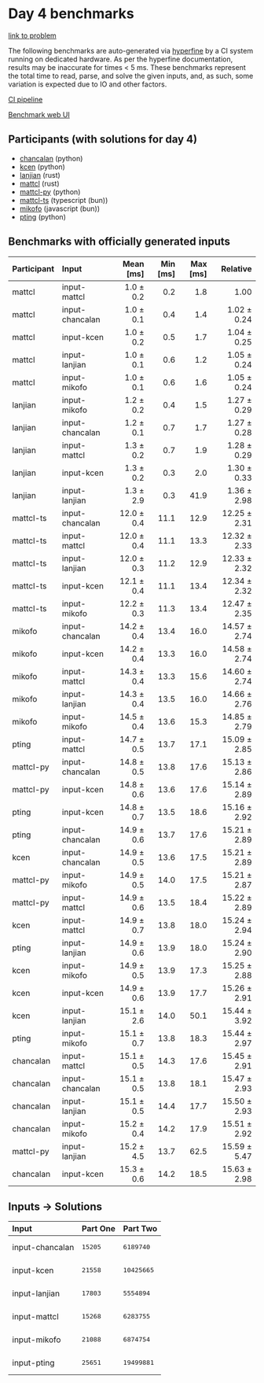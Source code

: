 # Day 4 benchmarks

[link to problem](https://adventofcode.com/2023/day/4)

The following benchmarks are auto-generated via
[hyperfine](https://github.com/sharkdp/hyperfine) by a CI system running on
dedicated hardware. As per the hyperfine documentation, results may be
inaccurate for times < 5 ms. These benchmarks represent the total time to read,
parse, and solve the given inputs, and, as such, some variation is expected due
to IO and other factors.

[CI pipeline](http://ci.papercode.net:8080/teams/main/pipelines/aoc2023)

[Benchmark web UI](https://aoc.ancalagon.black)


## Participants (with solutions for day 4)

- [chancalan](https://github.com/chancalan/aoc2023) (python)
- [kcen](https://github.com/kcen/aoc2023) (python)
- [lanjian](https://github.com/lanjian/aoc-2023) (rust)
- [mattcl](https://github.com/mattcl/aoc2023) (rust)
- [mattcl-py](https://github.com/mattcl/aoc2023-py) (python)
- [mattcl-ts](https://github.com/mattcl/aoc2023-js) (typescript (bun))
- [mikofo](https://github.com/mikofo/advent-of-code-2023) (javascript (bun))
- [pting](https://github.com/pting/aoc2023) (python)


## Benchmarks with officially generated inputs

| Participant | Input | Mean [ms] | Min [ms] | Max [ms] | Relative |
|:---|:---|---:|---:|---:|---:|
| mattcl | input-mattcl | 1.0 ± 0.2 | 0.2 | 1.8 | 1.00 |
| mattcl | input-chancalan | 1.0 ± 0.1 | 0.4 | 1.4 | 1.02 ± 0.24 |
| mattcl | input-kcen | 1.0 ± 0.2 | 0.5 | 1.7 | 1.04 ± 0.25 |
| mattcl | input-lanjian | 1.0 ± 0.1 | 0.6 | 1.2 | 1.05 ± 0.24 |
| mattcl | input-mikofo | 1.0 ± 0.1 | 0.6 | 1.6 | 1.05 ± 0.24 |
| lanjian | input-mikofo | 1.2 ± 0.2 | 0.4 | 1.5 | 1.27 ± 0.29 |
| lanjian | input-chancalan | 1.2 ± 0.1 | 0.7 | 1.7 | 1.27 ± 0.28 |
| lanjian | input-mattcl | 1.3 ± 0.2 | 0.7 | 1.9 | 1.28 ± 0.29 |
| lanjian | input-kcen | 1.3 ± 0.2 | 0.3 | 2.0 | 1.30 ± 0.33 |
| lanjian | input-lanjian | 1.3 ± 2.9 | 0.3 | 41.9 | 1.36 ± 2.98 |
| mattcl-ts | input-chancalan | 12.0 ± 0.4 | 11.1 | 12.9 | 12.25 ± 2.31 |
| mattcl-ts | input-mattcl | 12.0 ± 0.4 | 11.1 | 13.3 | 12.32 ± 2.33 |
| mattcl-ts | input-lanjian | 12.0 ± 0.3 | 11.2 | 12.9 | 12.33 ± 2.32 |
| mattcl-ts | input-kcen | 12.1 ± 0.4 | 11.1 | 13.4 | 12.34 ± 2.32 |
| mattcl-ts | input-mikofo | 12.2 ± 0.3 | 11.3 | 13.4 | 12.47 ± 2.35 |
| mikofo | input-chancalan | 14.2 ± 0.4 | 13.4 | 16.0 | 14.57 ± 2.74 |
| mikofo | input-kcen | 14.2 ± 0.4 | 13.3 | 16.0 | 14.58 ± 2.74 |
| mikofo | input-mattcl | 14.3 ± 0.4 | 13.3 | 15.6 | 14.60 ± 2.74 |
| mikofo | input-lanjian | 14.3 ± 0.4 | 13.5 | 16.0 | 14.66 ± 2.76 |
| mikofo | input-mikofo | 14.5 ± 0.4 | 13.6 | 15.3 | 14.85 ± 2.79 |
| pting | input-mattcl | 14.7 ± 0.5 | 13.7 | 17.1 | 15.09 ± 2.85 |
| mattcl-py | input-chancalan | 14.8 ± 0.5 | 13.8 | 17.6 | 15.13 ± 2.86 |
| mattcl-py | input-kcen | 14.8 ± 0.6 | 13.6 | 17.6 | 15.14 ± 2.89 |
| pting | input-kcen | 14.8 ± 0.7 | 13.5 | 18.6 | 15.16 ± 2.92 |
| pting | input-chancalan | 14.9 ± 0.6 | 13.7 | 17.6 | 15.21 ± 2.89 |
| kcen | input-chancalan | 14.9 ± 0.5 | 13.6 | 17.5 | 15.21 ± 2.89 |
| mattcl-py | input-mikofo | 14.9 ± 0.5 | 14.0 | 17.5 | 15.21 ± 2.87 |
| mattcl-py | input-mattcl | 14.9 ± 0.6 | 13.5 | 18.4 | 15.22 ± 2.89 |
| kcen | input-mattcl | 14.9 ± 0.7 | 13.8 | 18.0 | 15.24 ± 2.94 |
| pting | input-lanjian | 14.9 ± 0.6 | 13.9 | 18.0 | 15.24 ± 2.90 |
| kcen | input-mikofo | 14.9 ± 0.5 | 13.9 | 17.3 | 15.25 ± 2.88 |
| kcen | input-kcen | 14.9 ± 0.6 | 13.9 | 17.7 | 15.26 ± 2.91 |
| kcen | input-lanjian | 15.1 ± 2.6 | 14.0 | 50.1 | 15.44 ± 3.92 |
| pting | input-mikofo | 15.1 ± 0.7 | 13.8 | 18.3 | 15.44 ± 2.97 |
| chancalan | input-mattcl | 15.1 ± 0.5 | 14.3 | 17.6 | 15.45 ± 2.91 |
| chancalan | input-chancalan | 15.1 ± 0.5 | 13.8 | 18.1 | 15.47 ± 2.93 |
| chancalan | input-lanjian | 15.1 ± 0.5 | 14.4 | 17.7 | 15.50 ± 2.93 |
| chancalan | input-mikofo | 15.2 ± 0.4 | 14.2 | 17.9 | 15.51 ± 2.92 |
| mattcl-py | input-lanjian | 15.2 ± 4.5 | 13.7 | 62.5 | 15.59 ± 5.47 |
| chancalan | input-kcen | 15.3 ± 0.6 | 14.2 | 18.5 | 15.63 ± 2.98 |


## Inputs -> Solutions

| Input | Part One | Part Two |
|:---|:---|:---|
|input-chancalan|<pre>15205</pre>|<pre>6189740</pre>|
|input-kcen|<pre>21558</pre>|<pre>10425665</pre>|
|input-lanjian|<pre>17803</pre>|<pre>5554894</pre>|
|input-mattcl|<pre>15268</pre>|<pre>6283755</pre>|
|input-mikofo|<pre>21088</pre>|<pre>6874754</pre>|
|input-pting|<pre>25651</pre>|<pre>19499881</pre>|